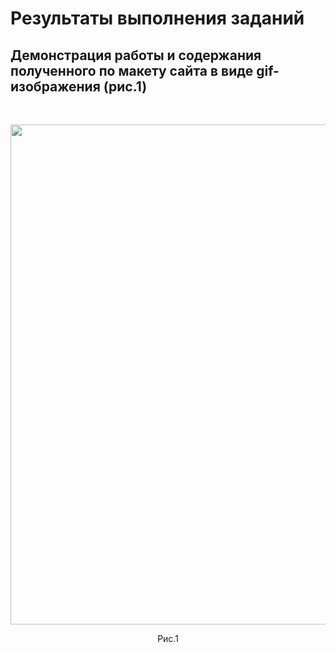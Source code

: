 # Результаты выполнения заданий
<h2>Демонстрация работы и содержания полученного по макету сайта в виде gif-изображения (рис.1)</h2><br>
<p align="center"><img src="source/website_result.gif" height="800"/></p>
<p align="center">Рис.1</p>
